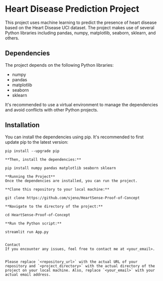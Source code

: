 
# Heart Disease Prediction Project

This project uses machine learning to predict the presence of heart disease based on the Heart Disease UCI dataset. The project makes use of several Python libraries including pandas, numpy, matplotlib, seaborn, sklearn, and others. 

## Dependencies

The project depends on the following Python libraries:

- numpy
- pandas
- matplotlib
- seaborn
- sklearn

It's recommended to use a virtual environment to manage the dependencies and avoid conflicts with other Python projects.

## Installation

You can install the dependencies using pip. It's recommended to first update pip to the latest version:

```shell
pip install --upgrade pip

**Then, install the dependencies:**

pip install numpy pandas matplotlib seaborn sklearn

**Running the Project**
Once the dependencies are installed, you can run the project.

**Clone this repository to your local machine:**

git clone https://github.com/sjeno/HeartSense-Proof-of-Concept

**Navigate to the directory of the project:**

cd HeartSense-Proof-of-Concept

**Run the Python script:**

streamlit run App.py


Contact
If you encounter any issues, feel free to contact me at <your_email>.


Please replace `<repository_url>` with the actual URL of your repository and `<project_directory>` with the actual directory of the project on your local machine. Also, replace `<your_email>` with your actual email address.



